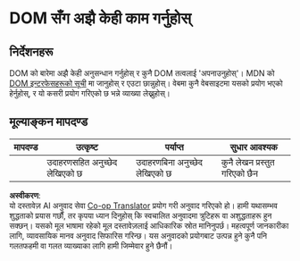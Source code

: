 <!--
CO_OP_TRANSLATOR_METADATA:
{
  "original_hash": "22fb6c3cb570c47f1ac65048393941fa",
  "translation_date": "2025-08-25T21:22:34+00:00",
  "source_file": "3-terrarium/3-intro-to-DOM-and-closures/assignment.md",
  "language_code": "ne"
}
-->
# DOM सँग अझै केही काम गर्नुहोस्

## निर्देशनहरू

DOM को बारेमा अझै केही अनुसन्धान गर्नुहोस् र कुनै DOM तत्वलाई 'अपनाउनुहोस्'। MDN को [DOM इन्टरफेसहरूको सूची](https://developer.mozilla.org/docs/Web/API/Document_Object_Model) मा जानुहोस् र एउटा छान्नुहोस्। वेबमा कुनै वेबसाइटमा यसको प्रयोग भएको हेर्नुहोस्, र यो कसरी प्रयोग गरिएको छ भन्ने व्याख्या लेख्नुहोस्।

## मूल्याङ्कन मापदण्ड

| मापदण्ड | उत्कृष्ट                                     | पर्याप्त                                         | सुधार आवश्यक       |
| -------- | --------------------------------------------- | ------------------------------------------------ | ----------------------- |
|          | उदाहरणसहित अनुच्छेद लेखिएको छ               | उदाहरणबिना अनुच्छेद लेखिएको छ                   | कुनै लेखन प्रस्तुत गरिएको छैन |

**अस्वीकरण**:  
यो दस्तावेज़ AI अनुवाद सेवा [Co-op Translator](https://github.com/Azure/co-op-translator) प्रयोग गरी अनुवाद गरिएको हो। हामी यथासम्भव शुद्धताको प्रयास गर्छौं, तर कृपया ध्यान दिनुहोस् कि स्वचालित अनुवादमा त्रुटिहरू वा अशुद्धताहरू हुन सक्छन्। यसको मूल भाषामा रहेको मूल दस्तावेज़लाई आधिकारिक स्रोत मानिनुपर्छ। महत्वपूर्ण जानकारीका लागि, व्यावसायिक मानव अनुवाद सिफारिस गरिन्छ। यस अनुवादको प्रयोगबाट उत्पन्न हुने कुनै पनि गलतफहमी वा गलत व्याख्याका लागि हामी जिम्मेवार हुने छैनौं।